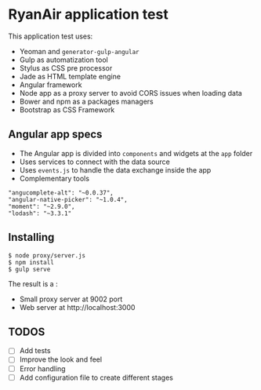 # RyanAir application test

This application test uses:
* Yeoman and `generator-gulp-angular`
* Gulp as automatization tool
* Stylus as CSS pre processor
* Jade as HTML template engine
* Angular framework
* Node app as a proxy server to avoid CORS issues when loading data
* Bower and npm as a packages managers
* Bootstrap as CSS Framework


## Angular app specs
* The Angular app is divided into `components` and widgets at the `app` folder
* Uses services to connect with the data source
* Uses `events.js` to handle the data exchange inside the app
* Complementary tools
```
"angucomplete-alt": "~0.0.37",
"angular-native-picker": "~1.0.4",
"moment": "~2.9.0",
"lodash": "~3.3.1"
```


## Installing

```
$ node proxy/server.js
$ npm install
$ gulp serve
```

The result is a :
* Small proxy server at 9002 port
* Web server at http://localhost:3000

## TODOS
- [ ] Add tests
- [ ] Improve the look and feel
- [ ] Error handling
- [ ] Add configuration file to create different stages
